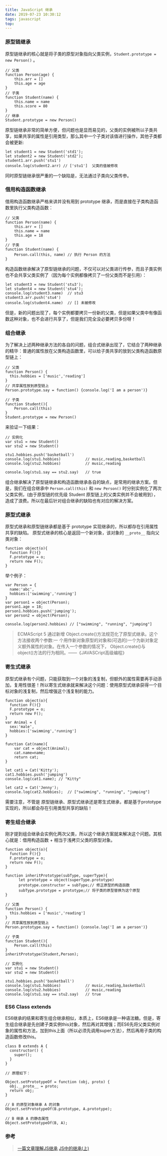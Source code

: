 ```yaml
---
title: JavaScript 继承
date: 2019-07-23 10:30:12
tags: javascript
top:
---
```



### 原型链继承
原型链继承的核心就是将子类的原型对象指向父类实例，`Student.prototype = new Person()` 。
```
// 父类
function Person(age) {
    this.arr = []   
    this.age = age        
}
// 子类
function Student(name) {
    this.name = name                 
    this.score = 80                  
}
// 继承
Student.prototype = new Person()
```

原型链继承非常的简单方便，但问题也是显而易见的，父类的实例被所以子类共享，如果共享的属性是引用类型，那么其中一个子类对该值进行操作，其他子类都会被更新:

```
let student1 = new Student('std1');
let student2 = new Student('std2');
student1.arr.push('stu1')
console.log(student2.arr) // ['stu1']  父类的值被修改
```

同时原型链继承很严重的一个缺陷是，无法通过子类向父类传参。

### 借用构造函数继承
借用构造函数继承严格来讲并没有用到 prototype 继承，而是直接在子类构造函数里执行父类构造函数：

```
// 父类
function Person(name) {
    this.arr = []
    this.name = name
    this.age = 18
}
// 子类
function Student(name) {
    Person.call(this, name) // 执行 Person 的方法
}
```

构造函数继承解决了原型链继承的问题，不仅可以对父类进行传参，而且子类实例也不会共享父类实例了（因为每个实例都像拷贝了一份父类而不是引用）：

```
let student3 = new Student('stu3');
let student4 = new Student('stu4');
console.log(student3.name)  // stu3
student3.arr.push('stu4')
console.log(student4.name)  // [] 未被修改
```

但是，新的问题出现了，每个实例都要拷贝一份新的父类，但是如果父类中有像函数这种对象，也不会进行共享了，但是我们完全没必要拷贝多份呀！

### 组合继承
为了解决上述两种继承方法的各自的问题，组合式继承出现了，它结合了两种继承的精华：普通的属性放在父类构造函数里，可以给子类共享的放到父类构造函数原型链上：

```
// 父类
function Person() {
  this.hobbies = ['music','reading']
}
// 共享属性放到原型链上
Person.prototype.say = function() {console.log('I am a person')}

// 子类
function Student(){
    Person.call(this)             
}
Student.prototype = new Person()
```


来验证一下结果：
```
// 实例化
var stu1 = new Student()
var stu2 = new Student()

stu1.hobbies.push('basketball')
console.log(stu1.hobbies)           // music,reading,basketball
console.log(stu2.hobbies)           // music,reading

console.log(stu1.say == stu2.say)   // true
```

组合继承解决了原型链继承和构造函数继承各自的缺点，是常用的继承方案。但是，我们在组合继承中 `Person.call(this)` 和 `new Person()` 时分别实例化了两次父类实例，(由于原型链的优先级 Student 原型链上的父类实例并不会被用到），造成了浪费。所以在最后针对组合继承的缺陷也有对应的解决方案。

### 原型式继承
原型式继承和原型链继承都是基于 prototype 实现继承的，所以都存在引用属性共享的缺陷。 原型式继承的核心是返回一个新对象，该对象的 `__proto__` 指向父类对象：

```
function object(o){
  function F(){}
  F.prototype = o;
  return new F();
}
```

举个例子：
```
var Person = {
  name:'abc',
  hobbies:['swimming','running']
}
var person1 = object(Person);
person1.age = 18;
person1.hobbies.push('jumping');
var person2 = object(Person);

console.log(person2.hobbies) // ["swimming", "running", "jumping"]
```

>ECMAScript 5 通过新增 Object.create()方法规范化了原型式继承。这个方法接收两个参数:一 个用作新对象原型的对象和(可选的)一个为新对象定义额外属性的对象。在传入一个参数的情况下， Object.create()与 object()方法的行为相同。——《JAVASCript高级编程》

### 寄生式继承
原型式继承有个问题，只能获取到一个对象的浅复制，但额外的属性需要再手动添加，复用性很差！所以寄生式继承就来解决这个问题：使用原型式继承获得一个目标对象的浅复制，然后增强这个浅复制的能力。

```
function object(o){
  function F(){}
  F.prototype = o;
  return new F();
}
var Animal = {
  sex:'male',
  hobbies:['swimming','running']
}

function Cat(name){
    var cat = object(Animal);
    cat.name=name;
    return cat;
}

let cat1 = Cat('Kitty');
cat1.hobbies.push('jumping')
console.log(cat1.name); // "Kitty"

let cat2 = Cat('Jenny');
console.log(cat2.hobbies);  // ["swimming", "running", "jumping"]
```
需要注意，不管是 原型链继承、原型式继承还是寄生式继承，都是基于prototype实现的，所以都会存在引用类型共享的缺陷！

### 寄生组合继承
刚才提到组合继承会实例化两次父类，所以这个继承方案就来解决这个问题。其核心就是：借用构造函数 + 相当于浅拷贝父类的原型对象。

```
function object(o){
  function F(){}
  F.prototype = o;
  return new F();
}

function inheritPrototype(subType, superType){
      let prototype = object(superType.prototype)
      prototype.constructor = subType;// 修正原型的构造函数
      subType.prototype = prototype;// 将子类的原型替换为这个原型
}

// 父类
function Person() {
  this.hobbies = ['music','reading']
}
// 共享属性放到原型链上
Person.prototype.say = function() {console.log('I am a person')}

// 子类
function Student(){
    Person.call(this)             
}
inheritPrototype(Student,Person);

// 实例化
var stu1 = new Student()
var stu2 = new Student()

stu1.hobbies.push('basketball')
console.log(stu1.hobbies)           // music,reading,basketball
console.log(stu2.hobbies)           // music,reading
console.log(stu1.say == stu2.say)   // true
```

### ES6 Class extends
ES6继承的结果和寄生组合继承相似，本质上，ES6继承是一种语法糖。但是，寄生组合继承是先创建子类实例this对象，然后再对其增强；而ES6先将父类实例对象的属性和方法，加到this上面（所以必须先调用super方法），然后再用子类的构造函数修改this。

```
class B extends A {
  constructor() {
    super();
  }
}

// 原理如下：

Object.setPrototypeOf = function (obj, proto) {
  obj.__proto__ = proto;
  return obj;
}

// B 的原型对象继承 A 的对象
Object.setPrototypeOf(B.prototype, A.prototype);

// B 继承 A 的静态属性
Object.setPrototypeOf(B, A);
```




### 参考
> [一篇文章理解JS继承](https://segmentfault.com/a/1190000015727237)
[JS中的继承(上)](https://segmentfault.com/a/1190000014476341)